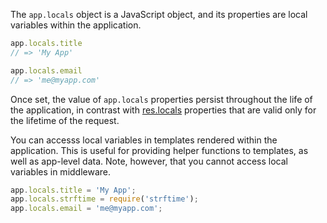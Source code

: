 The `app.locals` object is a JavaScript object, and its 
properties are local variables within the application.

```js
app.locals.title
// => 'My App'

app.locals.email
// => 'me@myapp.com'
```

Once set, the value of `app.locals` properties persist throughout the life of the application,
in contrast with [res.locals](#res-locals) properties that
are valid only for the lifetime of the request.

You can accesss local variables in templates rendered within the application.
This is useful for providing helper functions to templates, as well as app-level data.
Note, however, that you cannot access local variables in middleware.

```js
app.locals.title = 'My App';
app.locals.strftime = require('strftime');
app.locals.email = 'me@myapp.com';
```
